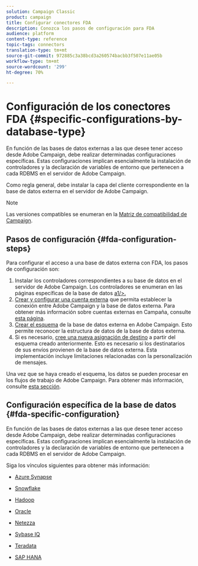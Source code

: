 ```yaml
---
solution: Campaign Classic
product: campaign
title: Configurar conectores FDA
description: Conozca los pasos de configuración para FDA
audience: platform
content-type: reference
topic-tags: connectors
translation-type: tm+mt
source-git-commit: 972885c3a38bcd3a260574bacbb3f507e11ae05b
workflow-type: tm+mt
source-wordcount: '299'
ht-degree: 70%

---
```



# Configuración de los conectores FDA {#specific-configurations-by-database-type}

En función de las bases de datos externas a las que desee tener acceso desde Adobe Campaign, debe realizar determinadas configuraciones específicas. Estas configuraciones implican esencialmente la instalación de controladores y la declaración de variables de entorno que pertenecen a cada RDBMS en el servidor de Adobe Campaign.

Como regla general, debe instalar la capa del cliente correspondiente en la base de datos externa en el servidor de Adobe Campaign.

>[!NOTE]
>
>Las versiones compatibles se enumeran en la [Matriz de compatibilidad de Campaign](../../rn/using/compatibility-matrix.md#FederatedDataAccessFDA).


## Pasos de configuración {#fda-configuration-steps}

Para configurar el acceso a una base de datos externa con FDA, los pasos de configuración son:

1. Instalar los controladores correspondientes a su base de datos en el servidor de Adobe Campaign. Los controladores se enumeran en las páginas específicas de la base de datos [a1/>.](#fda-specific-configuration)
1. [Crear y configurar una cuenta externa](../../installation/using/connecting-to-database.md) que permita establecer la conexión entre Adobe Campaign y la base de datos externa. Para obtener más información sobre cuentas externas en Campaña, consulte [esta página](../../installation/using/external-accounts.md).
1. [Crear el esquema](../../installation/using/creating-data-schema.md) de la base de datos externa en Adobe Campaign. Esto permite reconocer la estructura de datos de la base de datos externa.
1. Si es necesario, [cree una nueva asignación de destino](../../installation/using/defining-data-mapping.md) a partir del esquema creado anteriormente. Esto es necesario si los destinatarios de sus envíos provienen de la base de datos externa. Esta implementación incluye limitaciones relacionadas con la personalización de mensajes.

Una vez que se haya creado el esquema, los datos se pueden procesar en los flujos de trabajo de Adobe Campaign. Para obtener más información, consulte [esta sección](../../workflow/using/accessing-an-external-database--fda-.md).

## Configuración específica de la base de datos {#fda-specific-configuration}

En función de las bases de datos externas a las que desee tener acceso desde Adobe Campaign, debe realizar determinadas configuraciones específicas. Estas configuraciones implican esencialmente la instalación de controladores y la declaración de variables de entorno que pertenecen a cada RDBMS en el servidor de Adobe Campaign.

Siga los vínculos siguientes para obtener más información:

* [Azure Synapse](../../installation/using/configure-fda-synapse.md)

* [Snowflake](../../installation/using/configure-fda-snowflake.md)

* [Hadoop](../../installation/using/configure-fda-hadoop.md)

* [Oracle](../../installation/using/configure-fda-oracle.md)

* [Netezza](../../installation/using/configure-fda-netezza.md)

* [Sybase IQ](../../installation/using/configure-fda-sybase.md)

* [Teradata](../../installation/using/configure-fda-teradata.md)

* [SAP HANA](../../installation/using/configure-fda-sap-hana.md)
